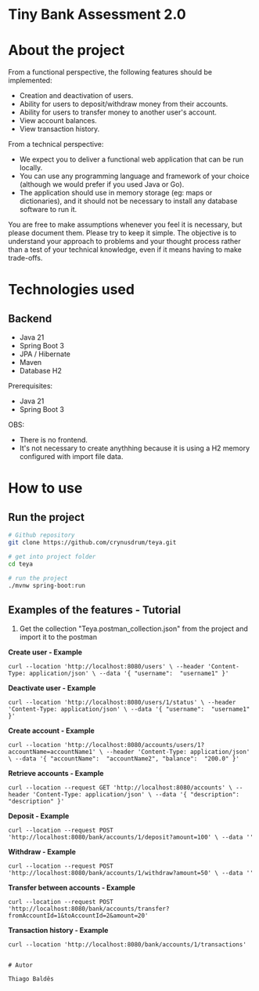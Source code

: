 # Tiny Bank Assessment 2.0


# About the project


From a functional perspective, the following features should be implemented:
- Creation and deactivation of users.
- Ability for users to deposit/withdraw money from their accounts.
- Ability for users to transfer money to another user's account.
- View account balances.
- View transaction history.

From a technical perspective:
- We expect you to deliver a functional web application that can be run
  locally.
- You can use any programming language and framework of your choice
  (although we would prefer if you used Java or Go).
- The application should use in memory storage (eg: maps or dictionaries),
  and it should not be necessary to install any database software to run it.

You are free to make assumptions whenever you feel it is necessary, but please
document them.
Please try to keep it simple. The objective is to understand your approach to
problems and your thought process rather than a test of your technical
knowledge, even if it means having to make trade-offs.

# Technologies used
## Backend
- Java 21
- Spring Boot 3
- JPA / Hibernate
- Maven
- Database H2


Prerequisites:
- Java 21
- Spring Boot 3


OBS:
- There is no frontend.
- It's not necessary to create anythhing because it is using a H2 memory configured with import file data.


# How to use
## Run the project
```bash
# Github repository
git clone https://github.com/crynusdrum/teya.git

# get into project folder
cd teya

# run the project
./mvnw spring-boot:run
```
## Examples of the features - Tutorial

1. Get the collection "Teya.postman_collection.json" from the project and import it to the postman

**Create user - Example**

`curl --location 'http://localhost:8080/users' \
--header 'Content-Type: application/json' \
--data '{
"username":  "username1"
}'`

**Deactivate user - Example**

`curl --location 'http://localhost:8080/users/1/status' \
--header 'Content-Type: application/json' \
--data '{
"username":  "username1"
}'`

**Create account - Example**

`curl --location 'http://localhost:8080/accounts/users/1?accountName=accountName1' \
--header 'Content-Type: application/json' \
--data '{
"accountName":  "accountName2",
"balance":  "200.0"
}'`

**Retrieve accounts - Example**

`curl --location --request GET 'http://localhost:8080/accounts' \
--header 'Content-Type: application/json' \
--data '{
"description":  "description"
}'`

**Deposit - Example**

`curl --location --request POST 'http://localhost:8080/bank/accounts/1/deposit?amount=100' \
--data ''`

**Withdraw - Example**

`curl --location --request POST 'http://localhost:8080/bank/accounts/1/withdraw?amount=50' \
--data ''`

**Transfer between accounts - Example**

`curl --location --request POST 'http://localhost:8080/bank/accounts/transfer?fromAccountId=1&toAccountId=2&amount=20'`

**Transaction history - Example**

`curl --location 'http://localhost:8080/bank/accounts/1/transactions'`






```

# Autor

Thiago Baldês

